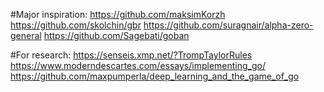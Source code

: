 #Major inspiration:
https://github.com/maksimKorzh
https://github.com/skolchin/gbr
https://github.com/suragnair/alpha-zero-general
https://github.com/Sagebati/goban

#For research:
https://senseis.xmp.net/?TrompTaylorRules
https://www.moderndescartes.com/essays/implementing_go/
https://github.com/maxpumperla/deep_learning_and_the_game_of_go